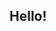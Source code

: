 ## Hello!

<!--
This is an about me that I will edit later.
Some basic information:
My name is Eli, and I'm a college student majoring in Comp Sci.
He/him pronouns.
-->
